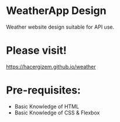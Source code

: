 # WeatherApp Design
Weather website design suitable for API use.

# Please visit!
https://hacergizem.github.io/weather

# Pre-requisites:
- Basic Knowledge of HTML
- Basic Knowledge of CSS  & Flexbox

